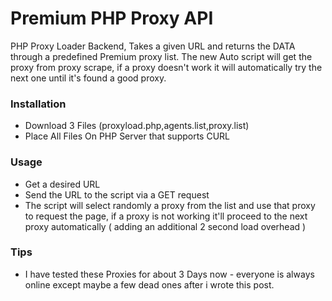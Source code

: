 # Premium PHP Proxy API
PHP Proxy Loader Backend, Takes a given URL and returns the DATA through a predefined Premium proxy list.   The new Auto script will get the proxy from proxy scrape, if a proxy doesn't work it will automatically try the next one until it's found a good proxy.
   
### Installation   
* Download 3 Files (proxyload.php,agents.list,proxy.list)    
* Place All Files On PHP Server that supports CURL    


### Usage   
* Get a desired URL   
* Send the URL to the script via a GET request   
* The script will select randomly a proxy from the list and use that proxy to request the page, if a proxy is not working it'll proceed to the next proxy automatically ( adding an additional 2 second load overhead )


### Tips  
* I have tested these Proxies for about 3 Days now - everyone is always online except maybe a few dead ones after i wrote this post.
